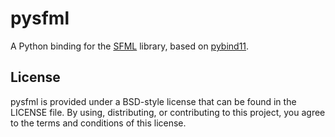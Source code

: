 pysfml
======

A Python binding for the [SFML](https://www.sfml-dev.org) library, based on [pybind11](https://github.com/pybind/pybind11).

License
-------

pysfml is provided under a BSD-style license that can be found in the LICENSE
file. By using, distributing, or contributing to this project, you agree to the
terms and conditions of this license.
